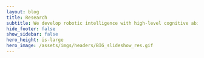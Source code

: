 ```yaml
---
layout: blog
title: Research
subtitle: We develop robotic intelligence with high-level cognitive abilities.
hide_footer: false
show_sidebar: false
hero_height: is-large
hero_image: /assets/imgs/headers/BIG_slideshow_res.gif
---
```


<!-- TODO replace Search ... with a search icon -->
<!-- Html Elements for Search -->
<!-- <div class="search-container" id="search-container">
  <input type="text" class="search-input" id="search-input" placeholder="Search..." />
  <ul class="results-container" id="results-container"></ul>
</div> -->

<!-- Script pointing to search-script.js -->
<!-- <script src="/assets/js/search.js" type="text/javascript"></script> -->

<!-- Configuration -->
<!-- <script>
  SimpleJekyllSearch({
    searchInput: document.getElementById("search-input"),
    resultsContainer: document.getElementById("results-container"),
    json: "/assets/json/search.json",
  });
</script> -->